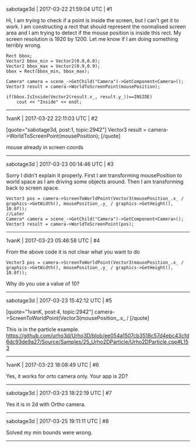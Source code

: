 sabotage3d | 2017-03-22 21:59:04 UTC | #1

Hi,
I am trying to check if a point is inside the screen, but I can't get it to work. I am constructing a rect that should represent the normalised screen area and I am trying to detect if the mouse position is inside this rect. My screen resolution is 1920 by 1200. Let me know if I am doing something terribly wrong.

    Rect bbox;
    Vector2 bbox_min = Vector2(0.0,0.0);
    Vector2 bbox_max = Vector2(0.9,0.9);
    bbox = Rect(bbox_min, bbox_max);

    Camera* camera = scene_->GetChild("Camera")->GetComponent<Camera>();
    Vector3 result = camera->WorldToScreenPoint(mousePosition);

    if(bbox.IsInside(Vector2(result.x_, result.y_))==INSIDE)
    	cout << "Inside" << endl;

-------------------------

1vanK | 2017-03-22 22:11:03 UTC | #2

[quote="sabotage3d, post:1, topic:2942"]
Vector3 result = camera-&gt;WorldToScreenPoint(mousePosition);
[/quote]

mouse already in screen coords

-------------------------

sabotage3d | 2017-03-23 00:14:46 UTC | #3

Sorry I didn't explain it properly. First I am transforming mousePosition to world space as I am driving some objects around. Then I am transforming back to screen space.

    Vector3 pos = camera->ScreenToWorldPoint(Vector3(mousePosition_.x_ / graphics->GetWidth(), mousePosition_.y_ / graphics->GetHeight(), 10.0f));
    //Later 
    Camera* camera = scene_->GetChild("Camera")->GetComponent<Camera>();
    Vector3 result = camera->WorldToScreenPoint(pos);

-------------------------

1vanK | 2017-03-23 05:46:58 UTC | #4

From the above code it is not clear what you want to do
```
Vector3 pos = camera->ScreenToWorldPoint(Vector3(mousePosition_.x_ / graphics->GetWidth(), mousePosition_.y_ / graphics->GetHeight(), 10.0f));
```
Why do you use a value of 10?

-------------------------

sabotage3d | 2017-03-23 15:42:12 UTC | #5

[quote="1vanK, post:4, topic:2942"]
camera-&gt;ScreenToWorldPoint(Vector3(mousePosition_.x_ /
[/quote]

This is in the particle example.
https://github.com/urho3d/Urho3D/blob/ee054a1507cb3518c57d4ebc43cfd6dc93de9a27/Source/Samples/25_Urho2DParticle/Urho2DParticle.cpp#L153

-------------------------

1vanK | 2017-03-23 18:08:49 UTC | #6

Yes, it works for orto camera only. Your app is 2D?

-------------------------

sabotage3d | 2017-03-23 18:22:19 UTC | #7

Yes it is in 2d with Ortho camera.

-------------------------

sabotage3d | 2017-03-25 19:11:11 UTC | #8

Solved my min bounds were wrong.

-------------------------

